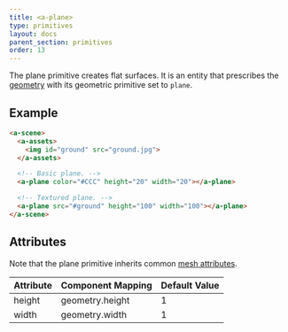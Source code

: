 ```yaml
---
title: <a-plane>
type: primitives
layout: docs
parent_section: primitives
order: 13
---
```


The plane primitive creates flat surfaces. It is an entity that prescribes the [geometry](../components/geometry.md) with its geometric primitive set to `plane`.

## Example

```html
<a-scene>
  <a-assets>
    <img id="ground" src="ground.jpg">
  </a-assets>

  <!-- Basic plane. -->
  <a-plane color="#CCC" height="20" width="20"></a-plane>

  <!-- Textured plane. -->
  <a-plane src="#ground" height="100" width="100"></a-plane>
</a-scene>
```

## Attributes

Note that the plane primitive inherits common [mesh attributes](./mesh-attributes.md).

| Attribute | Component Mapping | Default Value |
|-----------|-------------------|---------------|
| height    | geometry.height   | 1             |
| width     | geometry.width    | 1             |
